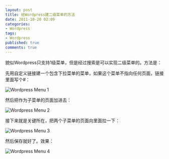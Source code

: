 ```yaml
---
layout: post
title: 给Wordpress建二级菜单的方法
date: 2011-10-20 02:09
categories:
- Wordpress
tags:
- Wordpress
published: true
comments: true
---
```

貌似Wordpress只支持1级菜单，但是经过搜索是可以实现二级菜单的。方法是：

先用自定义链接建一个包含下拉菜单的菜单，如果这个菜单不指向任何页面，链接里面写个#：

![Wordpress Menu 1](/images/articles/wordpress_menu_1.png)

然后把作为子菜单的页面加进去：

![Wordpress Menu 2](/images/articles/wordpress_menu_2.png)

接下来就是关键所在，把两个子菜单的页面向里面拉一下：

![Wordpress Menu 3](/images/articles/wordpress_menu_3.png)

然后保存就好了。效果：

![Wordpress Menu 4](/images/articles/wordpress_menu_4.png)
